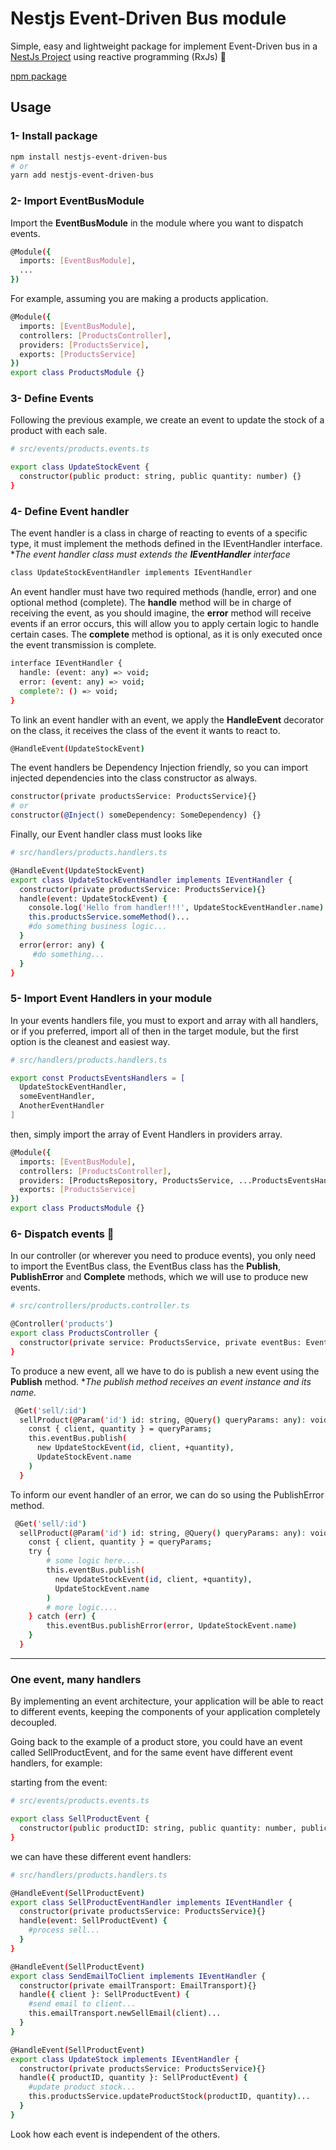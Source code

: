 # Nestjs Event-Driven Bus module

Simple, easy and lightweight package for implement Event-Driven bus in a [NestJs Project](https://github.com/nestjs/nest) using reactive programming (RxJs) 🚀

[npm package](https://www.npmjs.com/package/nestjs-event-driven-bus)

## Usage

### 1- Install package

```sh
npm install nestjs-event-driven-bus
# or
yarn add nestjs-event-driven-bus
```

### 2- Import EventBusModule

Import the **EventBusModule** in the module where you want to dispatch events.

```sh
@Module({
  imports: [EventBusModule],
  ...
})
```

For example, assuming you are making a products application.

```sh
@Module({
  imports: [EventBusModule],
  controllers: [ProductsController],
  providers: [ProductsService],
  exports: [ProductsService]
})
export class ProductsModule {}
```

### 3- Define Events

Following the previous example, we create an event to update the stock of a product with each sale.

```sh
# src/events/products.events.ts

export class UpdateStockEvent {
  constructor(public product: string, public quantity: number) {}
}
```

### 4- Define Event handler

The event handler is a class in charge of reacting to events of a specific type, it must implement the methods defined in the IEventHandler interface.
**The event handler class must extends the **IEventHandler** interface*

```sh
class UpdateStockEventHandler implements IEventHandler
```

An event handler must have two required methods (handle, error) and one optional method (complete).
The **handle** method will be in charge of receiving the event, as you should imagine, the **error** method will receive events if an error occurs, this will allow you to apply certain logic to handle certain cases.
The **complete** method is optional, as it is only executed once the event transmission is complete.

```sh
interface IEventHandler {
  handle: (event: any) => void;
  error: (event: any) => void;
  complete?: () => void;
}
```

To link an event handler with an event, we apply the **HandleEvent** decorator on the class, it receives the class of the event it wants to react to.

```sh
@HandleEvent(UpdateStockEvent)
```

The event handlers be Dependency Injection friendly, so you can import injected dependencies into the class constructor as always.

```sh
constructor(private productsService: ProductsService){}
# or
constructor(@Inject() someDependency: SomeDependency) {}
```

Finally, our Event handler class must looks like

```sh
# src/handlers/products.handlers.ts

@HandleEvent(UpdateStockEvent)
export class UpdateStockEventHandler implements IEventHandler {
  constructor(private productsService: ProductsService){}
  handle(event: UpdateStockEvent) {
    console.log('Hello from handler!!!', UpdateStockEventHandler.name)
    this.productsService.someMethod()...
    #do something business logic...
  }
  error(error: any) {
     #do something...
  }
}
```

### 5- Import Event Handlers in your module

In your events handlers file, you must to export and array with all handlers, or if you preferred, import all of then in the target module, but the first option is the cleanest and easiest way.

```sh
# src/handlers/products.handlers.ts

export const ProductsEventsHandlers = [
  UpdateStockEventHandler, 
  someEventHandler, 
  AnotherEventHandler
]
```

then, simply import the array of Event Handlers in providers array.

```sh
@Module({
  imports: [EventBusModule],
  controllers: [ProductsController],
  providers: [ProductsRepository, ProductsService, ...ProductsEventsHandlers],
  exports: [ProductsService]
})
export class ProductsModule {}
```

### 6- Dispatch events 🚀

In our controller (or wherever you need to produce events), you only need to import the EventBus class, the EventBus class has the **Publish**, **PublishError** and **Complete** methods, which we will use to produce new events.

```sh
# src/controllers/products.controller.ts

@Controller('products')
export class ProductsController {
  constructor(private service: ProductsService, private eventBus: EventBus) {}
}
```

To produce a new event, all we have to do is publish a new event using the **Publish** method.
**The publish method receives an event instance and its name.*

```sh
 @Get('sell/:id')
  sellProduct(@Param('id') id: string, @Query() queryParams: any): void {
    const { client, quantity } = queryParams;
    this.eventBus.publish(
      new UpdateStockEvent(id, client, +quantity), 
      UpdateStockEvent.name
    )
  }
```

To inform our event handler of an error, we can do so using the PublishError method.

```sh
 @Get('sell/:id')
  sellProduct(@Param('id') id: string, @Query() queryParams: any): void {
    const { client, quantity } = queryParams;
    try {
        # some logic here....
        this.eventBus.publish(
          new UpdateStockEvent(id, client, +quantity), 
          UpdateStockEvent.name
        )
        # more logic....
    } catch (err) {
        this.eventBus.publishError(error, UpdateStockEvent.name)
    }
  }
```

___

### One event, many handlers

By implementing an event architecture, your application will be able to react to different events, keeping the components of your application completely decoupled.

Going back to the example of a product store, you could have an event called SellProductEvent, and for the same event have different event handlers, for example:

starting from the event:

```sh
# src/events/products.events.ts

export class SellProductEvent {
  constructor(public productID: string, public quantity: number, public client: string) {}
}
```

we can have these different event handlers:

```sh
# src/handlers/products.handlers.ts

@HandleEvent(SellProductEvent)
export class SellProductEventHandler implements IEventHandler {
  constructor(private productsService: ProductsService){}
  handle(event: SellProductEvent) {
    #process sell...
  }
}

@HandleEvent(SellProductEvent)
export class SendEmailToClient implements IEventHandler {
  constructor(private emailTransport: EmailTransport){}
  handle({ client }: SellProductEvent) {
    #send email to client...
    this.emailTransport.newSellEmail(client)...
  }
}

@HandleEvent(SellProductEvent)
export class UpdateStock implements IEventHandler {
  constructor(private productsService: ProductsService){}
  handle({ productID, quantity }: SellProductEvent) {
    #update product stock...
    this.productsService.updateProductStock(productID, quantity)...
  }
}
```

Look how each event is independent of the others.
